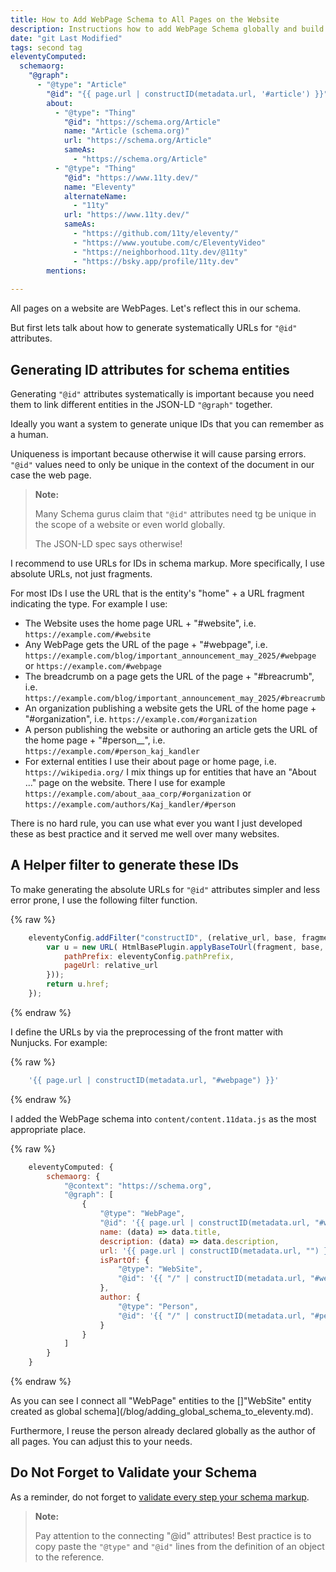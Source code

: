 ```yaml
---
title: How to Add WebPage Schema to All Pages on the Website
description: Instructions how to add WebPage Schema globally and build a utility to construct schema '@id' URLs.
date: "git Last Modified"
tags: second tag
eleventyComputed:
  schemaorg:
    "@graph":
      - "@type": "Article"
        "@id": "{{ page.url | constructID(metadata.url, '#article') }}"
        about:
          - "@type": "Thing"
            "@id": "https://schema.org/Article"
            name: "Article (schema.org)"
            url: "https://schema.org/Article"
            sameAs:
              - "https://schema.org/Article"
          - "@type": "Thing"
            "@id": "https://www.11ty.dev/"
            name: "Eleventy"
            alternateName: 
              - "11ty"
            url: "https://www.11ty.dev/"
            sameAs:
              - "https://github.com/11ty/eleventy/"
              - "https://www.youtube.com/c/EleventyVideo"
              - "https://neighborhood.11ty.dev/@11ty"
              - "https://bsky.app/profile/11ty.dev"
        mentions:
                  
---
```

All pages on a website are WebPages. Let's reflect this in our schema.

But first lets talk about how to generate systematically URLs for `"@id"` attributes.

## Generating ID attributes for schema entities

Generating `"@id"` attributes systematically is important because you need them to link different entities in the JSON-LD `"@graph"` together.

Ideally you want a system to generate unique IDs that you can remember as a human.

Uniqueness is important because otherwise it will cause parsing errors. `"@id"` values need to only be unique in the context of the document in our case the web page.

> **Note:**
>
> Many Schema gurus claim that `"@id"` attributes need tg be unique in the scope of a website or even world globally. 
> 
> The JSON-LD spec says otherwise!

I recommend to use URLs for IDs in schema markup. More specifically, I use absolute URLs, not just fragments.

For most IDs I use the URL that is the entity's "home" + a URL fragment indicating the type. For example I use:

- The Website uses the home page URL + "#website", i.e. `https://example.com/#website`
- Any WebPage gets the URL of the page + "#webpage", i.e. `https://example.com/blog/important_announcement_may_2025/#webpage` or `https://example.com/#webpage`
- The breadcrumb on a page gets the URL of the page + "#breacrumb", i.e. `https://example.com/blog/important_announcement_may_2025/#breacrumb`
- An organization publishing a website gets the URL of the home page + "#organization", i.e. `https://example.com/#organization`
- A person publishing the website or authoring an article gets the URL of the home page + "#person_<first-name>_<last-name>", i.e. `https://example.com/#person_kaj_kandler`
- For external entities I use their about page or home page, i.e. `https://wikipedia.org/`
I mix things up for entities that have an "About ..." page on the website. There I use for example `https://example.com/about_aaa_corp/#organization` or `https://example.com/authors/Kaj_kandler/#person`

There is no hard rule, you can use what ever you want I just developed these as best practice and it served me well over many websites.

## A Helper filter to generate these IDs

To make generating the absolute URLs for `"@id"` attributes simpler and less error prone, I use the following filter function.

{% raw %}
```js
	eleventyConfig.addFilter("constructID", (relative_url, base, fragment) => {
		var u = new URL( HtmlBasePlugin.applyBaseToUrl(fragment, base, {
			pathPrefix: eleventyConfig.pathPrefix,
			pageUrl: relative_url
		}));
		return u.href;
	});
```
{% endraw %}

I define the URLs by via the preprocessing of the front matter with Nunjucks. For example:

{% raw %}
```js
	'{{ page.url | constructID(metadata.url, "#webpage") }}'
```
{% endraw %}

I added the WebPage schema into  `content/content.11data.js` as the most appropriate place.

{% raw %}
```js
	eleventyComputed: {
		schemaorg: {
			"@context": "https://schema.org",
			"@graph": [
				{
					"@type": "WebPage",
					"@id": '{{ page.url | constructID(metadata.url, "#webpage") }}',
					name: (data) => data.title,
					description: (data) => data.description,
					url: '{{ page.url | constructID(metadata.url, "") }}',
					isPartOf: {
						"@type": "WebSite",
						"@id": '{{ "/" | constructID(metadata.url, "#website") }}',
					},
					author: {
						"@type": "Person",
						"@id": '{{ "/" | constructID(metadata.url, "#person_kaj_kandler") }}'
					}
				}
			]
		}
	}
```
{% endraw %}

As you can see I connect all "WebPage" entities to the []"WebSite" entity created as global schema](/blog/adding_global_schema_to_eleventy.md).

Furthermore, I reuse the person already declared globally as the author of all pages. You can adjust this to your needs.

## Do Not Forget to Validate your Schema

As a reminder, do not forget to [validate every step your schema markup](/blog/tools_to_validate_schema.md).

> **Note:**
>
> Pay attention to the connecting "@id" attributes!
> Best practice is to copy paste the `"@type"` and `"@id"` lines from the definition of an object to the reference.
